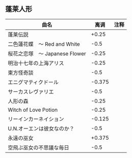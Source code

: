 ## 蓬莱人形
|曲名|离调|注释|
|-|-|-|
|蓬莱伝説|+0.25||
|二色蓮花蝶　〜 Red and White|-0.5||
|桜花之恋塚　〜 Japanese Flower|-0.25||
|明治十七年の上海アリス|-0.25||
|東方怪奇談|-0.5||
|エニグマティクドール|-0.375||
|サーカスレヴァリエ|-0.5||
|人形の森|-0.25||
|Witch of Love Potion|-0.25||
|リーインカーネイション|-0.125||
|U.N.オーエンは彼女なのか？|-0.5||
|永遠の巫女|+0.375||
|空飛ぶ巫女の不思議な毎日|-0.5||
